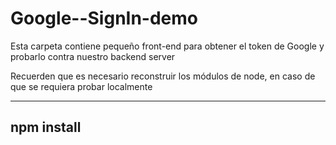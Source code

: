 # Google--SignIn-demo

Esta carpeta contiene pequeño front-end para
obtener el token de Google y probarlo contra nuestro
backend server

Recuerden que es necesario reconstruir los módulos de node,
en caso de que se requiera probar localmente

---
npm install
---